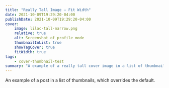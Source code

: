 ```yaml
---
title: "Really Tall Image — Fit Width"
date: 2021-10-09T19:29:20-04:00
publishDate: 2021-10-09T19:29:20-04:00
cover:
    image: lilac-tall-narrow.png
    relative: true
    alt: Screenshot of profile mode
    thumbnailInList: true
    showTagCover: true
    fitWidth: true
tags:
    - cover-thumbnail-test
summary: "A example of a really tall cover image in a list of thumbnails"
---
```


An example of a post in a list of thumbnails, which overrides the default.
